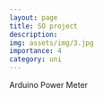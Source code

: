 ```yaml
---
layout: page
title: SO project
description: 
img: assets/img/3.jpg
importance: 4
category: uni
---
```


Arduino Power Meter